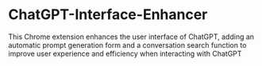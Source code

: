 # ChatGPT-Interface-Enhancer
This Chrome extension enhances the user interface of ChatGPT, adding an automatic prompt generation form and a conversation search function to improve user experience and efficiency when interacting with ChatGPT
